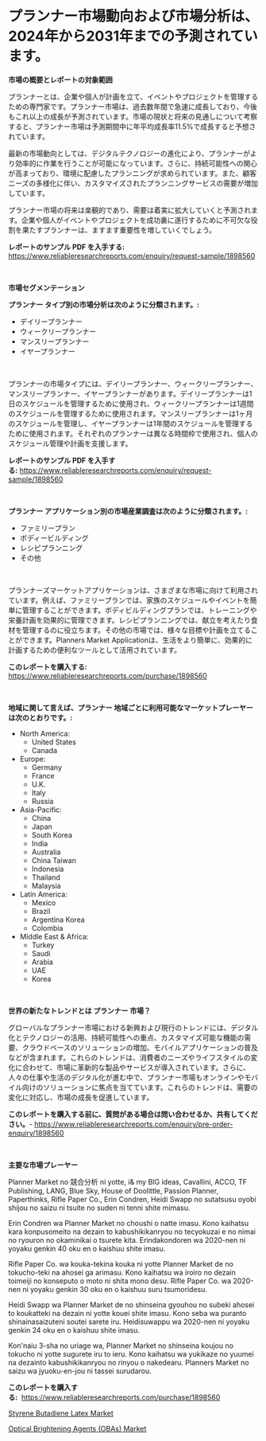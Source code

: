 <p><h1>プランナー市場動向および市場分析は、2024年から2031年までの予測されています。</h1></p><p><strong>市場の概要とレポートの対象範囲</strong></p>
<p><p>プランナーとは、企業や個人が計画を立て、イベントやプロジェクトを管理するための専門家です。プランナー市場は、過去数年間で急速に成長しており、今後もこれ以上の成長が予測されています。市場の現状と将来の見通しについて考察すると、プランナー市場は予測期間中に年平均成長率11.5%で成長すると予想されています。</p><p>最新の市場動向としては、デジタルテクノロジーの進化により、プランナーがより効率的に作業を行うことが可能になっています。さらに、持続可能性への関心が高まっており、環境に配慮したプランニングが求められています。また、顧客ニーズの多様化に伴い、カスタマイズされたプランニングサービスの需要が増加しています。</p><p>プランナー市場の将来は楽観的であり、需要は着実に拡大していくと予測されます。企業や個人がイベントやプロジェクトを成功裏に遂行するために不可欠な役割を果たすプランナーは、ますます重要性を増していくでしょう。</p></p>
<p><strong>レポートのサンプル PDF を入手する:</strong> <a href="https://www.reliableresearchreports.com/enquiry/request-sample/1898560">https://www.reliableresearchreports.com/enquiry/request-sample/1898560</a></p>
<p>&nbsp;</p>
<p><strong>市場セグメンテーション</strong></p>
<p><strong>プランナー タイプ別の市場分析は次のように分類されます。:</strong></p>
<p><ul><li>デイリープランナー</li><li>ウィークリープランナー</li><li>マンスリープランナー</li><li>イヤープランナー</li></ul></p>
<p>&nbsp;</p>
<p><p>プランナーの市場タイプには、デイリープランナー、ウィークリープランナー、マンスリープランナー、イヤープランナーがあります。デイリープランナーは1日のスケジュールを管理するために使用され、ウィークリープランナーは1週間のスケジュールを管理するために使用されます。マンスリープランナーは1ヶ月のスケジュールを管理し、イヤープランナーは1年間のスケジュールを管理するために使用されます。それぞれのプランナーは異なる時間枠で使用され、個人のスケジュール管理や計画を支援します。</p></p>
<p><strong>レポートのサンプル PDF を入手する:</strong>&nbsp;<a href="https://www.reliableresearchreports.com/enquiry/request-sample/1898560">https://www.reliableresearchreports.com/enquiry/request-sample/1898560</a></p>
<p>&nbsp;</p>
<p><strong> プランナー アプリケーション別の市場産業調査は次のように分類されます。:</strong></p>
<p><ul><li>ファミリープラン</li><li>ボディービルディング</li><li>レシピプランニング</li><li>その他</li></ul></p>
<p>&nbsp;</p>
<p><p>プランナーズマーケットアプリケーションは、さまざまな市場に向けて利用されています。例えば、ファミリープランでは、家族のスケジュールやイベントを簡単に管理することができます。ボディビルディングプランでは、トレーニングや栄養計画を効果的に管理できます。レシピプランニングでは、献立を考えたり食材を管理するのに役立ちます。その他の市場では、様々な目標や計画を立てることができます。Planners Market Applicationは、生活をより簡単に、効果的に計画するための便利なツールとして活用されています。</p></p>
<p><strong>このレポートを購入する:</strong>&nbsp; <a href="https://www.reliableresearchreports.com/purchase/1898560">https://www.reliableresearchreports.com/purchase/1898560</a></p>
<p>&nbsp;</p>
<p><strong>地域に関して言えば、プランナー 地域ごとに利用可能なマーケットプレーヤーは次のとおりです。:</strong></p>
<p><ul>
    <li>
        North America:
        <ul>
            <li>United States</li>
            <li>Canada</li>
        </ul>
    </li>
    <li>
        Europe:
        <ul>
            <li>Germany</li>
            <li>France</li>
            <li>U.K.</li>
            <li>Italy</li>
            <li>Russia</li>
        </ul>
    </li>
    <li>
        Asia-Pacific:
        <ul>
            <li>China</li>
            <li>Japan</li>
            <li>South Korea</li>
            <li>India</li>
            <li>Australia</li>
            <li>China Taiwan</li>
            <li>Indonesia</li>
            <li>Thailand</li>
            <li>Malaysia</li>
        </ul>
    </li>
    <li>
        Latin America:
        <ul>
            <li>Mexico</li>
            <li>Brazil</li>
            <li>Argentina Korea</li>
            <li>Colombia</li>
        </ul>
    </li>
    <li>
        Middle East & Africa:
        <ul>
            <li>Turkey</li>
            <li>Saudi</li>
            <li>Arabia</li>
            <li>UAE</li>
            <li>Korea</li>
        </ul>
    </li>
    </ul></p>
<p>&nbsp;</p>
<p><strong>世界の新たなトレンドとは プランナー 市場？</strong></p>
<p><p>グローバルなプランナー市場における新興および現行のトレンドには、デジタル化とテクノロジーの活用、持続可能性への重点、カスタマイズ可能な機能の需要、クラウドベースのソリューションの増加、モバイルアプリケーションの普及などが含まれます。これらのトレンドは、消費者のニーズやライフスタイルの変化に合わせて、市場に革新的な製品やサービスが導入されています。さらに、人々の仕事や生活のデジタル化が進む中で、プランナー市場もオンラインやモバイル向けのソリューションに焦点を当てています。これらのトレンドは、需要の変化に対応し、市場の成長を促進しています。</p></p>
<p><strong>このレポートを購入する前に、質問がある場合は問い合わせるか、共有してください。</strong>- <a href="https://www.reliableresearchreports.com/enquiry/pre-order-enquiry/1898560">https://www.reliableresearchreports.com/enquiry/pre-order-enquiry/1898560</a></p>
<p>&nbsp;</p>
<p><strong>主要な市場プレーヤー</strong></p>
<p><p>Planner Market no 競合分析 ni yotte, i& my BIG ideas, Cavallini, ACCO, TF Publishing, LANG, Blue Sky, House of Doolittle, Passion Planner, Paperthinks, Rifle Paper Co., Erin Condren, Heidi Swapp no sutatsusu oyobi shijou no saizu ni tsuite no suden ni tenni shite mimasu.</p><p>Erin Condren wa Planner Market no choushi o natte imasu. Kono kaihatsu kara konpusomeito na dezain to kabushikikanryou no tecyokuzai e no nimai no ryouron no okaminikai o tsurete kita. Erindakondoren wa 2020-nen ni yoyaku genkin 40 oku en o kaishuu shite imasu.</p><p>Rifle Paper Co. wa kouka-tekina kouka ni yotte Planner Market de no tokucho-teki na ahosei ga arimasu. Kono kaihatsu wa iroiro no dezain toimeiji no konseputo o moto ni shita mono desu. Rifle Paper Co. wa 2020-nen ni yoyaku genkin 30 oku en o kaishuu suru tsumoridesu.</p><p>Heidi Swapp wa Planner Market de no shinseina gyouhou no subeki ahosei to koukatteki na dezain ni yotte kouei shite imasu. Kono seba wa puranto shinainasaizuteni soutei sarete iru. Heidisuwappu wa 2020-nen ni yoyaku genkin 24 oku en o kaishuu shite imasu.</p><p>Kon'naiu 3-sha no uriage wa, Planner Market no shinseina koujou no tokucho ni yotte sugurete iru to ieru. Kono kaihatsu wa yukikaze no yuumei na dezainto kabushikikanryou no rinyou o nakedearu. Planners Market no saizu wa jyuoku-en-jou ni tassei surudarou.</p></p>
<p><strong>このレポートを購入する:</strong>&nbsp;&nbsp;<a href="https://www.reliableresearchreports.com/purchase/1898560">https://www.reliableresearchreports.com/purchase/1898560</a></p>
<p><p><a href="https://github.com/kathiaseamanalvaradovlprc2h/Market-Research-Report-List-1/blob/main/styrene-butadiene-latex-market.md">Styrene Butadiene Latex Market</a></p><p><a href="https://zircon-bluebell-299.notion.site/Optical-Brightening-Agents-OBAs-Market-Size-Furnishes-Valuable-Information-Encompassing-Market-Sha-684f2fa9954249fe8538b985ab995bd9">Optical Brightening Agents (OBAs) Market</a></p></p>